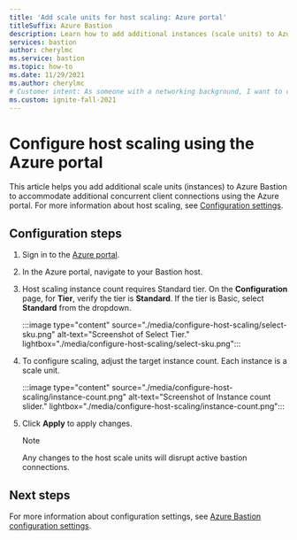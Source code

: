 ```yaml
---
title: 'Add scale units for host scaling: Azure portal'
titleSuffix: Azure Bastion
description: Learn how to add additional instances (scale units) to Azure Bastion.
services: bastion
author: cherylmc
ms.service: bastion
ms.topic: how-to
ms.date: 11/29/2021
ms.author: cherylmc
# Customer intent: As someone with a networking background, I want to configure host scaling using the Azure portal.
ms.custom: ignite-fall-2021
---
```


# Configure host scaling using the Azure portal

This article helps you add additional scale units (instances) to Azure Bastion to accommodate additional concurrent client connections using the Azure portal. For more information about host scaling, see [Configuration settings](configuration-settings.md#instance).

## Configuration steps

1. Sign in to the [Azure portal](https://ms.portal.azure.com).
1. In the Azure portal, navigate to your Bastion host.
1. Host scaling instance count requires Standard tier. On the **Configuration** page, for **Tier**, verify the tier is **Standard**. If the tier is Basic, select **Standard** from the dropdown. 

   :::image type="content" source="./media/configure-host-scaling/select-sku.png" alt-text="Screenshot of Select Tier." lightbox="./media/configure-host-scaling/select-sku.png":::
1. To configure scaling, adjust the target instance count. Each instance is a scale unit.

   :::image type="content" source="./media/configure-host-scaling/instance-count.png" alt-text="Screenshot of Instance count slider." lightbox="./media/configure-host-scaling/instance-count.png":::
1. Click **Apply** to apply changes.

   >[!NOTE]
   > Any changes to the host scale units will disrupt active bastion connections.
   >

## Next steps

For more information about configuration settings, see [Azure Bastion configuration settings](configuration-settings.md).
